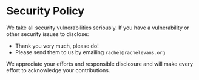# Security Policy

We take all security vulnerabilities seriously.
If you have a vulnerability or other security issues to disclose:

- Thank you very much, please do!
- Please send them to us by emailing `rachel@rachelevans.org`

We appreciate your efforts and responsible disclosure and will make every effort to acknowledge your contributions.
